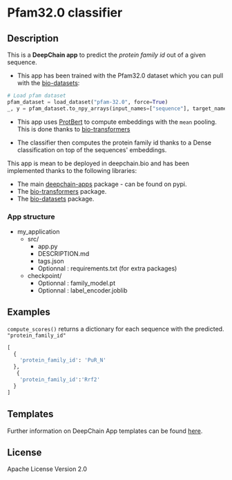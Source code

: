 # Pfam32.0 classifier

## Description
This is a **DeepChain app** to predict the _protein family id_ out of a given sequence. 

- This app has been trained with the Pfam32.0 dataset which you can pull 
with the [bio-datasets](https://pypi.org/project/bio-datasets):
```python
# Load pfam dataset
pfam_dataset = load_dataset("pfam-32.0", force=True)
_, y = pfam_dataset.to_npy_arrays(input_names=["sequence"], target_names=["family_id"])
```

- This app uses [ProtBert](https://github.com/agemagician/ProtTrans) to compute embeddings with the `mean` pooling.
This is done thanks to [bio-transformers](https://pypi.org/project/bio-transformers/)
  
- The classifier then computes the protein family id thanks to a Dense classification on top of the sequences' embeddings. 


This app is mean to be deployed in deepchain.bio and has been implemented thanks to the following libraries:
- The main [deepchain-apps](https://pypi.org/project/deepchain-apps/) package - can be found on pypi.
- The [bio-transformers](https://pypi.org/project/bio-transformers/) package.
- The [bio-datasets](https://pypi.org/project/bio-datasets) package.

### App structure

- my_application
  - src/
    - app.py
    - DESCRIPTION.md
    - tags.json
    - Optionnal : requirements.txt (for extra packages)
  - checkpoint/
    - Optionnal : family_model.pt
    - Optionnal : label_encoder.joblib
  

## Examples

`compute_scores()` returns a dictionary for each sequence with the predicted. `"protein_family_id"` 


```python
[
  {
    'protein_family_id': 'PuR_N'
  },
   {
    'protein_family_id':'Rrf2'
  }
]
```

## Templates

Further information on DeepChain App templates can be found [here](./README_deepchainapps.md).

## License
Apache License Version 2.0
